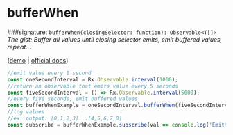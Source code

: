# bufferWhen
###signature: `bufferWhen(closingSelector: function): Observable<T[]>`
*The gist: Buffer all values until closing selector emits, emit buffered values, repeat...*

([demo](http://jsbin.com/vugerupube/1/edit?js,console) | [official docs](http://reactivex.io/rxjs/class/es6/Observable.js~Observable.html#instance-method-bufferWhen))
```js
//emit value every 1 second
const oneSecondInterval = Rx.Observable.interval(1000);
//return an observable that emits value every 5 seconds
const fiveSecondInterval = () => Rx.Observable.interval(5000);
//every five seconds, emit buffered values
const bufferWhenExample = oneSecondInterval.bufferWhen(fiveSecondInterval);
//log values
//ex. output: [0,1,2,3]...[4,5,6,7,8]
const subscribe = bufferWhenExample.subscribe(val => console.log('Emitted Buffer: ', val));
```